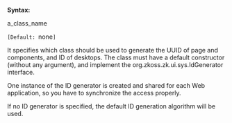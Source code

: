 **Syntax:**

<id-generator-class>a_class_name</id-generator-class>

`[Default: `none`]`

It specifies which class should be used to generate the UUID of page and
components, and ID of desktops. The class must have a default
constructor (without any argument), and implement the
<javadoc type="interface">org.zkoss.zk.ui.sys.IdGenerator</javadoc>
interface.

One instance of the ID generator is created and shared for each Web
application, so you have to synchronize the access properly.

If no ID generator is specified, the default ID generation algorithm
will be used.


